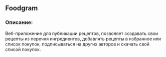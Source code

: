 ## Foodgram

### Описание:
Веб-приложение для публикации рецептов, позволяет создавать свои рецепты из перечня ингредиентов, добавлять рецепты в избранное или список покупок, подписываться на других авторов и скачать свой списой покупок.

